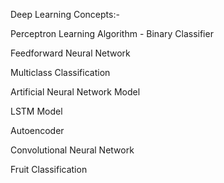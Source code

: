 Deep Learning Concepts:-

Perceptron Learning Algorithm - Binary Classifier

Feedforward Neural Network

Multiclass Classification 

Artificial Neural Network Model

LSTM Model 

Autoencoder

Convolutional Neural Network

Fruit Classification
